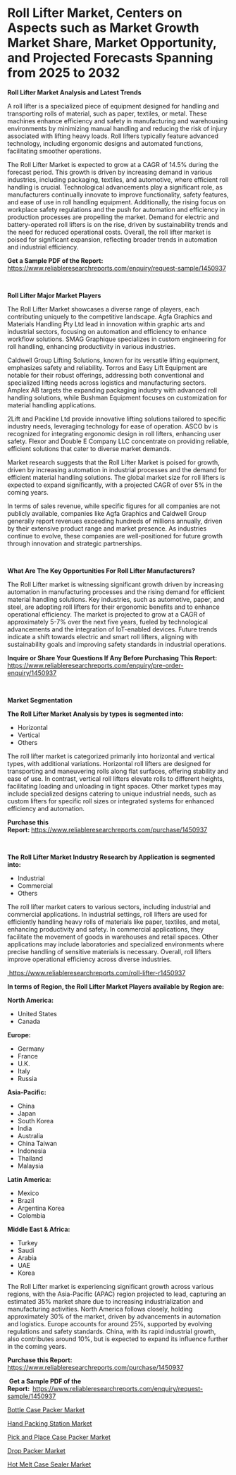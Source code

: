 <p><h1>Roll Lifter Market, Centers on Aspects such as Market Growth Market Share, Market Opportunity, and Projected Forecasts Spanning from 2025 to 2032</h1></p><p><strong>Roll Lifter Market Analysis and Latest Trends</strong></p>
<p><p>A roll lifter is a specialized piece of equipment designed for handling and transporting rolls of material, such as paper, textiles, or metal. These machines enhance efficiency and safety in manufacturing and warehousing environments by minimizing manual handling and reducing the risk of injury associated with lifting heavy loads. Roll lifters typically feature advanced technology, including ergonomic designs and automated functions, facilitating smoother operations.</p><p>The Roll Lifter Market is expected to grow at a CAGR of 14.5% during the forecast period. This growth is driven by increasing demand in various industries, including packaging, textiles, and automotive, where efficient roll handling is crucial. Technological advancements play a significant role, as manufacturers continually innovate to improve functionality, safety features, and ease of use in roll handling equipment. Additionally, the rising focus on workplace safety regulations and the push for automation and efficiency in production processes are propelling the market. Demand for electric and battery-operated roll lifters is on the rise, driven by sustainability trends and the need for reduced operational costs. Overall, the roll lifter market is poised for significant expansion, reflecting broader trends in automation and industrial efficiency.</p></p>
<p><strong>Get a Sample PDF of the Report:&nbsp;</strong> <a href="https://www.reliableresearchreports.com/enquiry/request-sample/1450937?utm_campaign=120&utm_medium=2&utm_source=Github&utm_content=ia&utm_term=17022025&utm_id=roll-lifter">https://www.reliableresearchreports.com/enquiry/request-sample/1450937</a></p>
<p>&nbsp;</p>
<p><strong>Roll Lifter Major Market Players</strong></p>
<p><p>The Roll Lifter Market showcases a diverse range of players, each contributing uniquely to the competitive landscape. Agfa Graphics and Materials Handling Pty Ltd lead in innovation within graphic arts and industrial sectors, focusing on automation and efficiency to enhance workflow solutions. SMAG Graphique specializes in custom engineering for roll handling, enhancing productivity in various industries.</p><p>Caldwell Group Lifting Solutions, known for its versatile lifting equipment, emphasizes safety and reliability. Torros and Easy Lift Equipment are notable for their robust offerings, addressing both conventional and specialized lifting needs across logistics and manufacturing sectors. Amplex AB targets the expanding packaging industry with advanced roll handling solutions, while Bushman Equipment focuses on customization for material handling applications.</p><p>2Lift and Packline Ltd provide innovative lifting solutions tailored to specific industry needs, leveraging technology for ease of operation. ASCO bv is recognized for integrating ergonomic design in roll lifters, enhancing user safety. Flexor and Double E Company LLC concentrate on providing reliable, efficient solutions that cater to diverse market demands.</p><p>Market research suggests that the Roll Lifter Market is poised for growth, driven by increasing automation in industrial processes and the demand for efficient material handling solutions. The global market size for roll lifters is expected to expand significantly, with a projected CAGR of over 5% in the coming years.</p><p>In terms of sales revenue, while specific figures for all companies are not publicly available, companies like Agfa Graphics and Caldwell Group generally report revenues exceeding hundreds of millions annually, driven by their extensive product range and market presence. As industries continue to evolve, these companies are well-positioned for future growth through innovation and strategic partnerships.</p></p>
<p>&nbsp;</p>
<p><strong>What Are The Key Opportunities For Roll Lifter Manufacturers?</strong></p>
<p><p>The Roll Lifter market is witnessing significant growth driven by increasing automation in manufacturing processes and the rising demand for efficient material handling solutions. Key industries, such as automotive, paper, and steel, are adopting roll lifters for their ergonomic benefits and to enhance operational efficiency. The market is projected to grow at a CAGR of approximately 5-7% over the next five years, fueled by technological advancements and the integration of IoT-enabled devices. Future trends indicate a shift towards electric and smart roll lifters, aligning with sustainability goals and improving safety standards in industrial operations.</p></p>
<p><strong>Inquire or Share Your Questions If Any Before Purchasing This Report:</strong> <a href="https://www.reliableresearchreports.com/enquiry/pre-order-enquiry/1450937?utm_campaign=120&utm_medium=2&utm_source=Github&utm_content=ia&utm_term=17022025&utm_id=roll-lifter">https://www.reliableresearchreports.com/enquiry/pre-order-enquiry/1450937</a></p>
<p>&nbsp;</p>
<p><strong>Market Segmentation</strong></p>
<p><strong>The Roll Lifter Market Analysis by types is segmented into:</strong></p>
<p><ul><li>Horizontal</li><li>Vertical</li><li>Others</li></ul></p>
<p><p>The roll lifter market is categorized primarily into horizontal and vertical types, with additional variations. Horizontal roll lifters are designed for transporting and maneuvering rolls along flat surfaces, offering stability and ease of use. In contrast, vertical roll lifters elevate rolls to different heights, facilitating loading and unloading in tight spaces. Other market types may include specialized designs catering to unique industrial needs, such as custom lifters for specific roll sizes or integrated systems for enhanced efficiency and automation.</p></p>
<p><strong>Purchase this Report:&nbsp;</strong><a href="https://www.reliableresearchreports.com/purchase/1450937?utm_campaign=120&utm_medium=2&utm_source=Github&utm_content=ia&utm_term=17022025&utm_id=roll-lifter">https://www.reliableresearchreports.com/purchase/1450937</a></p>
<p>&nbsp;</p>
<p><strong>The Roll Lifter Market Industry Research by Application is segmented into:</strong></p>
<p><ul><li>Industrial</li><li>Commercial</li><li>Others</li></ul></p>
<p><p>The roll lifter market caters to various sectors, including industrial and commercial applications. In industrial settings, roll lifters are used for efficiently handling heavy rolls of materials like paper, textiles, and metal, enhancing productivity and safety. In commercial applications, they facilitate the movement of goods in warehouses and retail spaces. Other applications may include laboratories and specialized environments where precise handling of sensitive materials is necessary. Overall, roll lifters improve operational efficiency across diverse industries.</p></p>
<p><a href="https://www.reliableresearchreports.com/roll-lifter-r1450937?utm_campaign=120&utm_medium=2&utm_source=Github&utm_content=ia&utm_term=17022025&utm_id=roll-lifter">&nbsp;https://www.reliableresearchreports.com/roll-lifter-r1450937</a></p>
<p><strong>In terms of Region, the Roll Lifter Market Players available by Region are:</strong></p>
<p>
    <p> <strong> North America: </strong>
        <ul>
            <li>United States</li>
            <li>Canada</li>
        </ul>
        </p> 
    <p> <strong> Europe: </strong>
        <ul>
            <li>Germany</li>
            <li>France</li>
            <li>U.K.</li>
            <li>Italy</li>
            <li>Russia</li>
        </ul>
        </p> 
    <p> <strong> Asia-Pacific: </strong>
        <ul>
            <li>China</li>
            <li>Japan</li>
            <li>South Korea</li>
            <li>India</li>
            <li>Australia</li>
            <li>China Taiwan</li>
            <li>Indonesia</li>
            <li>Thailand</li>
            <li>Malaysia</li>
        </ul>
        </p> 
    <p> <strong> Latin America: </strong>
        <ul>
            <li>Mexico</li>
            <li>Brazil</li>
            <li>Argentina Korea</li>
            <li>Colombia</li>
        </ul>
        </p> 
    <p> <strong> Middle East & Africa: </strong>
        <ul>
            <li>Turkey</li>
            <li>Saudi</li>
            <li>Arabia</li>
            <li>UAE</li>
            <li>Korea</li>
        </ul>
    </p>
    </p>
<p><p>The Roll Lifter market is experiencing significant growth across various regions, with the Asia-Pacific (APAC) region projected to lead, capturing an estimated 35% market share due to increasing industrialization and manufacturing activities. North America follows closely, holding approximately 30% of the market, driven by advancements in automation and logistics. Europe accounts for around 25%, supported by evolving regulations and safety standards. China, with its rapid industrial growth, also contributes around 10%, but is expected to expand its influence further in the coming years.</p></p>
<p><strong>Purchase this Report: </strong><a href="https://www.reliableresearchreports.com/purchase/1450937?utm_campaign=120&utm_medium=2&utm_source=Github&utm_content=ia&utm_term=17022025&utm_id=roll-lifter">https://www.reliableresearchreports.com/purchase/1450937</a></p>
<p>&nbsp;<strong>Get a Sample PDF of the Report:&nbsp;&nbsp;</strong><a href="https://www.reliableresearchreports.com/enquiry/request-sample/1450937?utm_campaign=120&utm_medium=2&utm_source=Github&utm_content=ia&utm_term=17022025&utm_id=roll-lifter">https://www.reliableresearchreports.com/enquiry/request-sample/1450937</a></p>
<p><strong></strong></p>
<p><p><a href="https://github.com/scaseiargas/Market-Research-Report-List-1/blob/main/bottle-case-packer-market.md?utm_campaign=120&utm_medium=2&utm_source=Github&utm_content=ia&utm_term=17022025&utm_id=roll-lifter">Bottle Case Packer Market</a></p><p><a href="https://github.com/micbotam/Market-Research-Report-List-1/blob/main/hand-packing-station-market.md?utm_campaign=120&utm_medium=2&utm_source=Github&utm_content=ia&utm_term=17022025&utm_id=roll-lifter">Hand Packing Station Market</a></p><p><a href="https://github.com/ngozudapshi/Market-Research-Report-List-1/blob/main/pick-and-place-case-packer-market.md?utm_campaign=120&utm_medium=2&utm_source=Github&utm_content=ia&utm_term=17022025&utm_id=roll-lifter">Pick and Place Case Packer Market</a></p><p><a href="https://github.com/namaqbagels64/Market-Research-Report-List-1/blob/main/drop-packer-market.md?utm_campaign=120&utm_medium=2&utm_source=Github&utm_content=ia&utm_term=17022025&utm_id=roll-lifter">Drop Packer Market</a></p><p><a href="https://github.com/vitrilaoire/Market-Research-Report-List-1/blob/main/hot-melt-case-sealer-market.md?utm_campaign=120&utm_medium=2&utm_source=Github&utm_content=ia&utm_term=17022025&utm_id=roll-lifter">Hot Melt Case Sealer Market</a></p></p>